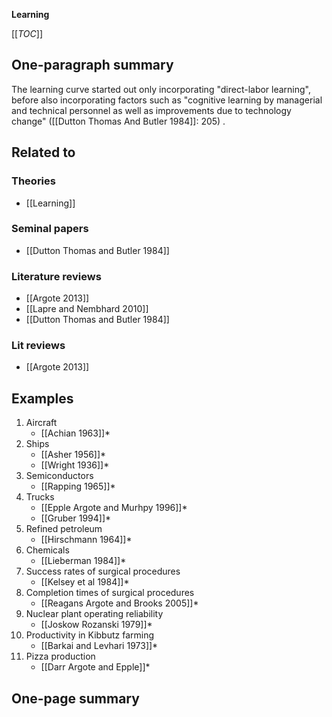 **Learning**

[[_TOC_]]

## One-paragraph summary

The learning curve started out only incorporating "direct-labor learning", before also incorporating factors such as "cognitive learning by managerial and technical personnel as well as improvements due to technology change" ([[Dutton Thomas And Butler 1984]]: 205) .

## Related to

### Theories
* [[Learning]]

### Seminal papers
* [[Dutton Thomas and Butler 1984]]

### Literature reviews
* [[Argote 2013]]
* [[Lapre and Nembhard 2010]]
* [[Dutton Thomas and Butler 1984]]

### Lit reviews
* [[Argote 2013]]

## Examples
1. Aircraft
    * [[Achian 1963]]*
2. Ships
    * [[Asher 1956]]*
    * [[Wright 1936]]*
3. Semiconductors
    * [[Rapping 1965]]*
4. Trucks
    * [[Epple Argote and Murhpy 1996]]*
    * [[Gruber 1994]]*
5. Refined petroleum
    * [[Hirschmann 1964]]*
6. Chemicals
    * [[Lieberman 1984]]*
7. Success rates of surgical procedures
    * [[Kelsey et al 1984]]*
8. Completion times of surgical procedures
    * [[Reagans Argote and Brooks 2005]]*
9. Nuclear plant operating reliability
    * [[Joskow Rozanski 1979]]*
10. Productivity in Kibbutz farming
    * [[Barkai and Levhari 1973]]*
11. Pizza production
    * [[Darr Argote and Epple]]*

## One-page summary
